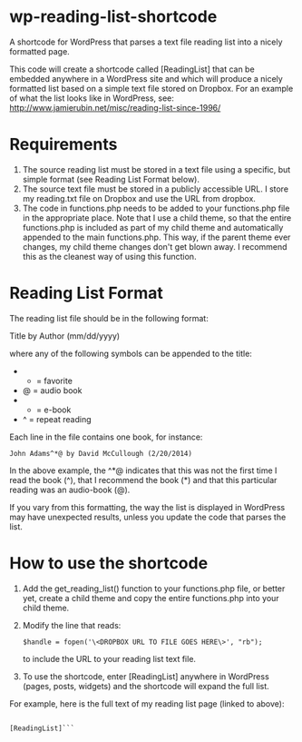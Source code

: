 wp-reading-list-shortcode
=========================

A shortcode for WordPress that parses a text file reading list into a nicely formatted page.

This code will create a shortcode called [ReadingList] that can be embedded anywhere in a WordPress site and which will produce a nicely formatted list based on a simple text file stored on Dropbox. For an example of what the list looks like in WordPress, see: http://www.jamierubin.net/misc/reading-list-since-1996/

# Requirements

1. The source reading list must be stored in a text file using a specific, but simple format (see Reading List Format below).
2. The source text file must be stored in a publicly accessible URL. I store my reading.txt file on Dropbox and use the URL from dropbox.
3. The code in functions.php needs to be added to your functions.php file in the appropriate place. Note that I use a child theme, so that the entire functions.php is included as part of my child theme and automatically appended to the main functions.php. This way, if the parent theme ever changes, my child theme changes don't get blown away. I recommend this as the cleanest way of using this function.

# Reading List Format

The reading list file should be in the following format:

Title by Author (mm/dd/yyyy)

where any of the following symbols can be appended to the title:

* * = favorite
* @ = audio book
* + = e-book
* ^ = repeat reading

Each line in the file contains one book, for instance:

    John Adams^*@ by David McCullough (2/20/2014)

In the above example, the ^\*@ indicates that this was not the first time I read the book (^), that I recommend the book (*) and that this particular reading was an audio-book (@).

If you vary from this formatting, the way the list is displayed in WordPress may have unexpected results, unless you update the code that parses the list.

# How to use the shortcode

1. Add the get\_reading\_list() function to your functions.php file, or better yet, create a child theme and copy the entire functions.php into your child theme.
2. Modify the line that reads:

    ```$handle = fopen('\<DROPBOX URL TO FILE GOES HERE\>', "rb");```
	
   to include the URL to your reading list text file.
3. To use the shortcode, enter [ReadingList] anywhere in WordPress (pages, posts, widgets) and the shortcode will expand the full list.

For example, here is the full text of my reading list page (linked to above):

```This is my official reading list, containing all of the books that I have read and completed since January 1, 1996. Versions of this list are also available on Goodreads and LibraryThing. Bold titles indicate my favorite books. Blue titles indicate books I've read on the Kindle. Orange titles indicate audiobooks. A ^after the title indicates a re-read of the book.

[ReadingList]```

